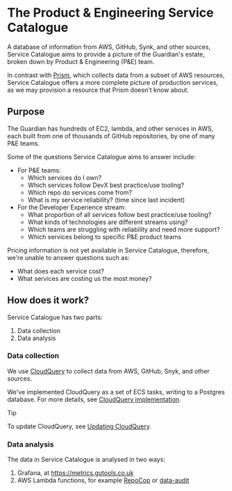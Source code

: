# The Product & Engineering Service Catalogue

A database of information from AWS, GitHub, Synk, and other sources,
Service Catalogue aims to provide a picture of the Guardian's estate, 
broken down by Product & Engineering (P&E) team.

In contrast with [Prism](https://github.com/guardian/prism), which collects data
from a subset of AWS resources, Service Catalogue offers a more complete picture
of production services, as we may provision a resource that Prism doesn't know
about.

## Purpose

The Guardian has hundreds of EC2, lambda, and other services in AWS, 
each built from one of thousands of GitHub repositories, 
by one of many P&E teams.

Some of the questions Service Catalogue aims to answer include:
- For P&E teams:
  - Which services do I own?
  - Which services follow DevX best practice/use tooling?
  - Which repo do services come from?
  - What is my service reliability? (time since last incident)
- For the Developer Experience stream:
  - What proportion of all services follow best practice/use tooling?
  - What kinds of technologies are different streams using?
  - Which teams are struggling with reliability and need more support?
  - Which services belong to specific P&E product teams

Pricing information is not yet available in Service Catalogue,
therefore, we're unable to answer questions such as:
- What does each service cost?
- What services are costing us the most money?

## How does it work?

Service Catalogue has two parts:
1. Data collection
2. Data analysis

### Data collection

We use [CloudQuery](https://www.cloudquery.io/) to collect data from AWS, GitHub, Snyk, and other sources.

We've implemented CloudQuery as a set of ECS tasks, writing to a Postgres database.
For more details, see [CloudQuery implementation](docs/cloudquery-implementation.md).

> [!TIP]
> To update CloudQuery, see [Updating CloudQuery](docs/updating-cloudquery.md).

### Data analysis

The data in Service Catalogue is analysed in two ways:
1. Grafana, at https://metrics.gutools.co.uk
2. AWS Lambda functions, for example [RepoCop](packages/repocop) or [data-audit](packages/data-audit)

